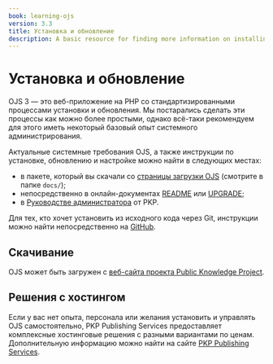 ```yaml
---
book: learning-ojs
version: 3.3
title: Установка и обновление
description: A basic resource for finding more information on installing or upgrading OJS, or locating an OJS host.
---
```


# Установка и обновление

OJS 3 — это веб-приложение на PHP со стандартизированными процессами установки и обновления. Мы постарались сделать эти процессы как можно более простыми, однако всё-таки рекомендуем для этого иметь некоторый базовый опыт системного администрирования.

Актуальные системные требования OJS, а также инструкции по установке, обновлению и настройке можно найти в следующих местах:

* в пакете, который вы скачали со [страницы загрузки OJS](https://pkp.sfu.ca/ojs/ojs_download/) (смотрите в папке `docs/`);
* непосредственно в онлайн-документах [README](https://pkp.sfu.ca/ojs/README) или [UPGRADE](https://pkp.sfu.ca/ojs/UPGRADE);
* в [Руководстве администратора](/admin-guide) от PKP.

Для тех, кто хочет установить из исходного кода через Git, инструкции можно найти непосредственно на [GitHub](https://github.com/pkp/ojs).

## Скачивание

OJS может быть загружен с [веб-сайта проекта Public Knowledge Project](https://pkp.sfu.ca).

## Решения с хостингом

Если у вас нет опыта, персонала или желания установить и управлять OJS самостоятельно, PKP Publishing Services предоставляет комплексные хостинговые решения с разными вариантами по ценам. Дополнительную информацию можно найти на сайте [PKP Publishing Services](https://pkpservices.sfu.ca).
